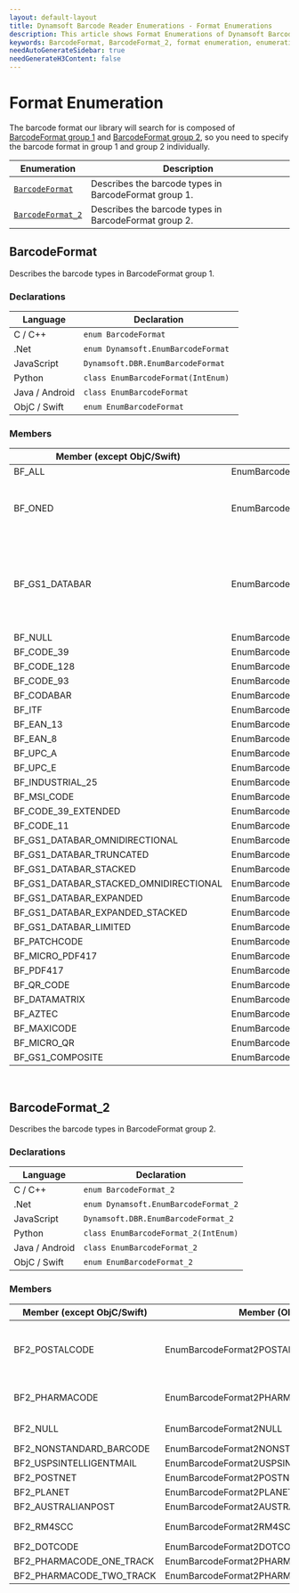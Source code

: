 ```yaml
---
layout: default-layout
title: Dynamsoft Barcode Reader Enumerations - Format Enumerations
description: This article shows Format Enumerations of Dynamsoft Barcode Reader.
keywords: BarcodeFormat, BarcodeFormat_2, format enumeration, enumeration
needAutoGenerateSidebar: true
needGenerateH3Content: false
---
```



# Format Enumeration
The barcode format our library will search for is composed of [BarcodeFormat group 1](#barcodeformat) and [BarcodeFormat group 2](#barcodeformat_2), so you need to specify the barcode format in group 1 and group 2 individually.

| Enumeration | Description |
|-------------|-------------|
| [`BarcodeFormat`](#barcodeformat) | Describes the barcode types in BarcodeFormat group 1. |
| [`BarcodeFormat_2`](#barcodeformat_2) | Describes the barcode types in BarcodeFormat group 2. |

## BarcodeFormat
Describes the barcode types in BarcodeFormat group 1. 

### Declarations

| Language | Declaration |
| -------- | ----------- |
| C / C++ | `enum BarcodeFormat` |
| .Net | `enum Dynamsoft.EnumBarcodeFormat ` |
| JavaScript | `Dynamsoft.DBR.EnumBarcodeFormat` |
| Python | `class EnumBarcodeFormat(IntEnum)` |
| Java / Android | `class EnumBarcodeFormat` |
| ObjC / Swift | `enum EnumBarcodeFormat` |

### Members

| Member (except ObjC/Swift) | Member (ObjC) | Member (Swift) | Value | Description |
| -------------------------- | ------------- | -------------- | ----- | ----------- |
| BF_ALL | EnumBarcodeFormatALL | ALL | 0xFE3FFFFF | All supported formats in [BarcodeFormat group 1](#barcodeformat). |
| BF_ONED | EnumBarcodeFormatONED  | ONED | 0x003007FF | Combined value of BF_CODABAR, BF_CODE_128, BF_CODE_39, BF_CODE_39_Extended, BF_CODE_93, BF_EAN_13, BF_EAN_8, INDUSTRIAL_25, BF_ITF, BF_UPC_A, BF_UPC_E, BF_MSI_CODE, BF_CODE_11. |
| BF_GS1_DATABAR | EnumBarcodeFormatGS1DATABAR | GS1DATABAR | 0x0003F800 | Combined value of BF_GS1_DATABAR_OMNIDIRECTIONAL, BF_GS1_DATABAR_TRUNCATED, BF_GS1_DATABAR_STACKED, BF_GS1_DATABAR_STACKED_OMNIDIRECTIONAL, BF_GS1_DATABAR_EXPANDED, BF_GS1_DATABAR_EXPANDED_STACKED, BF_GS1_DATABAR_LIMITED. |
| BF_NULL | EnumBarcodeFormatNULL | NULL | 0x00 | No barcode format in [BarcodeFormat group 1](#barcodeformat). |
| BF_CODE_39 | EnumBarcodeFormatCODE39 | CODE39 | 0x01 | Code 39 |
| BF_CODE_128 | EnumBarcodeFormatCODE128 | CODE128 | 0x02 | Code 128 |
| BF_CODE_93 | EnumBarcodeFormatCODE93 | CODE93 | 0x04 | Code 93 |
| BF_CODABAR | EnumBarcodeFormatCODABAR | CODABAR | 0x08 | Codabar |
| BF_ITF  | EnumBarcodeFormatITF | ITF | 0x10 | ITF |
| BF_EAN_13 | EnumBarcodeFormatEAN13 | EAN13 | 0x20 | EAN-13 |
| BF_EAN_8 | EnumBarcodeFormatEAN8 | EAN8 | 0x40 | EAN-8 |
| BF_UPC_A | EnumBarcodeFormatUPCA | UPCA | 0x80 | UPC-A |
| BF_UPC_E | EnumBarcodeFormatUPCE | UPCE | 0x100 | UPC-E |
| BF_INDUSTRIAL_25 | EnumBarcodeFormatINDUSTRIAL | INDUSTRIAL | 0x200 | Industrial 2 of 5 |
| BF_MSI_CODE | EnumBarcodeFormatMSICODE | MSICODE | 0x100000 | MSI Code |
| BF_CODE_39_EXTENDED | EnumBarcodeFormatCODE39EXTENDED | CODE39EXTENDED | 0x400 | Code 39 Extended |
| BF_CODE_11 | EnumBarcodeFormatCODE11 | CODE11 | 0x200000 | Code 11 |
| BF_GS1_DATABAR_OMNIDIRECTIONAL | EnumBarcodeFormatGS1DATABAROMNIDIRECTIONAL | GS1DATABAROMNIDIRECTIONAL | 0x800 | GS1 Databar Omnidirectional |
| BF_GS1_DATABAR_TRUNCATED | EnumBarcodeFormatGS1DATABARTRUNCATED | GS1DATABARTRUNCATED | 0x1000 | GS1 Databar Truncated |
| BF_GS1_DATABAR_STACKED | EnumBarcodeFormatGS1DATABARSTACKED | GS1DATABARSTACKED | 0x2000 | GS1 Databar Stacked |
| BF_GS1_DATABAR_STACKED_OMNIDIRECTIONAL | EnumBarcodeFormatGS1DATABARSTACKEDOMNIDIRECTIONAL | GS1DATABARSTACKEDOMNIDIRECTIONAL | 0x4000 | GS1 Databar Stacked Omnidirectional |
| BF_GS1_DATABAR_EXPANDED | EnumBarcodeFormatGS1DATABAREXPANDED | GS1DATABAREXPANDED | 0x8000 | GS1 Databar Expanded |
| BF_GS1_DATABAR_EXPANDED_STACKED | EnumBarcodeFormatGS1DATABAREXPANDEDSTACKED | GS1DATABAREXPANDEDSTACKED | 0x10000 | GS1 Databar Expaned Stacked |
| BF_GS1_DATABAR_LIMITED | EnumBarcodeFormatGS1DATABARLIMITED | GS1DATABARLIMITED | 0x20000 | GS1 Databar Limited |
| BF_PATCHCODE | EnumBarcodeFormatPATCHCODE | PATCHCODE | 0x00040000 | Patch code |
| BF_MICRO_PDF417 | EnumBarcodeFormatMICROPDF417 | MICROPDF417 | 0x00080000 | Micro PDF417 |
| BF_PDF417 | EnumBarcodeFormatPDF417 | PDF417 | 0x02000000 | PDF417 |
| BF_QR_CODE | EnumBarcodeFormatQRCODE | QRCODE  | 0x04000000 | QRCode |
| BF_DATAMATRIX | EnumBarcodeFormatDATAMATRIX | DATAMATRIX | 0x08000000 | DataMatrix |
| BF_AZTEC | EnumBarcodeFormatAZTEC | AZTEC | 0x10000000 | AZTEC |
| BF_MAXICODE | EnumBarcodeFormatMAXICODE | MAXICODE | 0x20000000 | MAXICODE |
| BF_MICRO_QR | EnumBarcodeFormatMICROQR | MICROQR | 0x40000000 | Micro QR Code |
| BF_GS1_COMPOSITE | EnumBarcodeFormatGS1COMPOSITE | GS1COMPOSITE | -2147483648 | GS1 Composite Code |

&nbsp;

## BarcodeFormat_2

Describes the barcode types in BarcodeFormat group 2.

### Declarations

| Language | Declaration |
| -------- | ----------- |
| C / C++ | `enum BarcodeFormat_2` |
| .Net | `enum Dynamsoft.EnumBarcodeFormat_2` |
| JavaScript | `Dynamsoft.DBR.EnumBarcodeFormat_2` |
| Python | `class EnumBarcodeFormat_2(IntEnum)` |
| Java / Android | `class EnumBarcodeFormat_2` |
| ObjC / Swift | `enum EnumBarcodeFormat_2` |

### Members

| Member (except ObjC/Swift) | Member (ObjC) | Member (Swift) | Value | Description |
| -------------------------- | ------------- | -------------- | ----- | ----------- |
| BF2_POSTALCODE | EnumBarcodeFormat2POSTALCODE | POSTALCODE | 0x01F00000 | Combined value of BF2_USPSINTELLIGENTMAIL, BF2_POSTNET, BF2_PLANET, BF2_AUSTRALIANPOST, BF2_RM4SCC. |
| BF2_PHARMACODE | EnumBarcodeFormat2PHARMACODE | PHARMACODE | 0x0C | Combined value of BF2_PHARMACODE_ONE_TRACK, BF2_PHARMACODE_TWO_TRACK. |
| BF2_NULL | EnumBarcodeFormat2NULL | NULL | 0x00 | No barcode format in [BarcodeFormat group 2](#barcodeformat_2). |
| BF2_NONSTANDARD_BARCODE | EnumBarcodeFormat2NONSTANDARDBARCODE | NONSTANDARDBARCODE | 0x01 | Nonstandard barcode |
| BF2_USPSINTELLIGENTMAIL | EnumBarcodeFormat2USPSINTELLIGENTMAIL | USPSINTELLIGENTMAIL | 0x00100000 | USPS Intelligent Mail |
| BF2_POSTNET | EnumBarcodeFormat2POSTNET | POSTNET | 0x00200000 | Postnet |
| BF2_PLANET | EnumBarcodeFormat2PLANET | PLANET | 0x00400000 | Planet |
| BF2_AUSTRALIANPOST | EnumBarcodeFormat2AUSTRALIANPOST | AUSTRALIANPOST | 0x00800000 | Australian Post |
| BF2_RM4SCC | EnumBarcodeFormat2RM4SCC | RM4SCC | 0x01000000 | Royal Mail 4-State Customer Barcode |
| BF2_DOTCODE | EnumBarcodeFormat2DOTCODE | DOTCODE | 0x02 | DotCode |
| BF2_PHARMACODE_ONE_TRACK | EnumBarcodeFormat2PHARMACODE_ONE_TRACK | PHARMACODE_ONE_TRACK | 0x04 | Pharmacode One-Track |
| BF2_PHARMACODE_TWO_TRACK | EnumBarcodeFormat2PHARMACODE_TWO_TRACK | PHARMACODE_TWO_TRACK | 0x08 | Pharmacode Two-Track |

